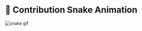 # 🐍 Contribution Snake Animation

![snake gif](https://github.com/naveena-sri/naveena-sri/blob/output/github-contribution-grid-snake.svg)
